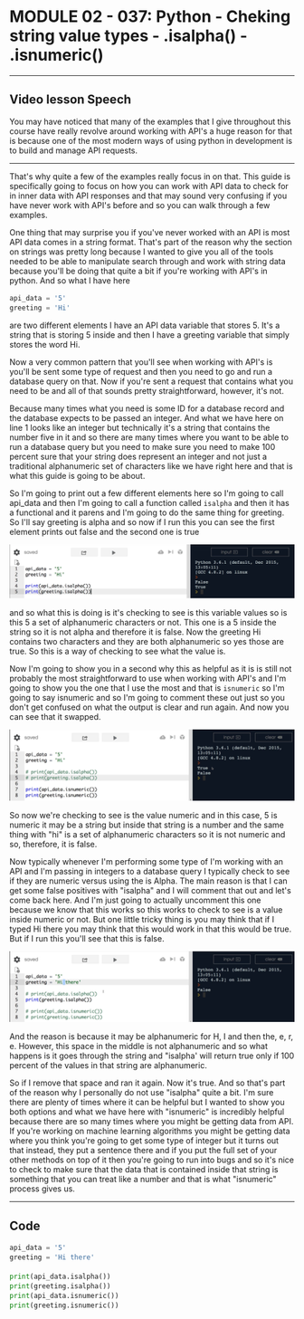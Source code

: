 # MODULE 02 - 037: Python - Cheking string value types - .isalpha() - .isnumeric()

***

## Video lesson Speech

You may have noticed that many of the examples that I give throughout 
this course have really revolve around working with API's a huge reason 
for that is because one of the most modern ways of using python in 
development is to build and manage API requests.

***

That's why quite a few of the examples really 
focus in on that. This guide is specifically going to focus on how you 
can work with API data to check for in inner data with API responses and
 that may sound very confusing if you have never work with API's before 
and so you can walk through a few examples.

One thing that may surprise you if you've never worked with an API is
 most API data comes in a string format. That's part of the reason why 
the section on strings was pretty long because I wanted to give you all 
of the tools needed to be able to manipulate search through and work 
with string data because you'll be doing that quite a bit if you're 
working with API's in python. And so what I have here

```python
api_data = '5'
greeting = 'Hi'
```

are two different elements I have an API data variable that stores 5.
 It's a string that is storing 5 inside and then I have a greeting 
variable that simply stores the word Hi.

Now a very common pattern that you'll see when working with API's is 
you'll be sent some type of request and then you need to go and run a 
database query on that. Now if you're sent a request that contains what 
you need to be and all of that sounds pretty straightforward, however, 
it's not.

Because many times what you need is some ID for a database record and
 the database expects to be passed an integer. And what we have here on 
line 1 looks like an integer but technically it's a string that contains
 the number five in it and so there are many times where you want to be 
able to run a database query but you need to make sure you need to make 
100 percent sure that your string does represent an integer and not just
 a traditional alphanumeric set of characters like we have right here 
and that is what this guide is going to be about.

So I'm going to print out a few different elements here so I'm going 
to call api_data and then I'm going to call a function called `isalpha` and then it has a functional and it parens and I'm going to do the same
 thing for greeting. So I'll say greeting is alpha and so now if I run 
this you can see the first element prints out false and the second one 
is true

![large](./02-037_IMG1.png)

and so what this is doing is it's checking to see is this variable 
values so is this 5 a set of alphanumeric characters or not. This one is
 a 5 inside the string so it is not alpha and therefore it is false. Now
 the greeting Hi contains two characters and they are both alphanumeric 
so yes those are true. So this is a way of checking to see what the 
value is.

Now I'm going to show you in a second why this as helpful as it is is
 still not probably the most straightforward to use when working with 
API's and I'm going to show you the one that I use the most and that is `isnumeric` so I'm going to say isnumeric and so I'm going to comment these out 
just so you don't get confused on what the output is clear and run 
again. And now you can see that it swapped.

![large](./02-037_IMG2.png)

So now we're checking to see is the value numeric and in this case, 5
 is numeric it may be a string but inside that string is a number and 
the same thing with "hi" is a set of alphanumeric characters so it is 
not numeric and so, therefore, it is false.

Now typically whenever I'm performing some type of I'm working with 
an API and I'm passing in integers to a database query I typically check
 to see if they are numeric versus using the is Alpha. The main reason 
is that I can get some false positives with "isalpha" and I will comment
 that out and let's come back here. And I'm just going to actually 
uncomment this one because we know that this works so this works to 
check to see is a value inside numeric or not. But one little tricky 
thing is you may think that if I typed Hi there you may think that this 
would work in that this would be true. But if I run this you'll see that
 this is false.

![large](./02-037_IMG3.png)

And the reason is because it may be alphanumeric for H, I and then 
the, e, r, e. However, this space in the middle is not alphanumeric and 
so what happens is it goes through the string and "isalpha' will return 
true only if 100 percent of the values in that string are alphanumeric.

So if I remove that space and ran it again. Now it's true. And so 
that's part of the reason why I personally do not use "isalpha" quite a 
bit. I'm sure there are plenty of times where it can be helpful but I 
wanted to show you both options and what we have here with "isnumeric" 
is incredibly helpful because there are so many times where you might be
 getting data from API. If you're working on machine learning algorithms
 you might be getting data where you think you're going to get some type
 of integer but it turns out that instead, they put a sentence there and
 if you put the full set of your other methods on top of it then you're 
going to run into bugs and so it's nice to check to make sure that the 
data that is contained inside that string is something that you can 
treat like a number and that is what "isnumeric" process gives us.

***

## Code

```python
api_data = '5'
greeting = 'Hi there'

print(api_data.isalpha())
print(greeting.isalpha())
print(api_data.isnumeric())
print(greeting.isnumeric())
```
